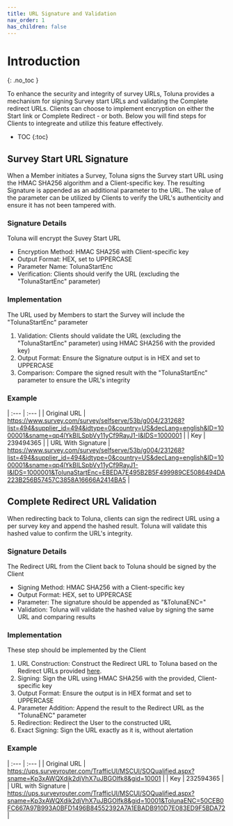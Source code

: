 ```yaml
---
title: URL Signature and Validation
nav_order: 1
has_children: false
---
```


# Introduction
{: .no_toc }

To enhance the security and integrity of survey URLs, Toluna provides a mechanism for signing Survey start URLs and validating the Complete redirect URLs. Clients can choose to implement encryption on either the Start link or Complete Redirect - or both. Below you will find steps for Clients to integreate and utilize this feature effectively. 


* TOC
{:toc}


## Survey Start URL Signature

When a Member initiates a Survey, Toluna signs the Survey start URL using the HMAC SHA256 algorithm and a Client-specific key. The resulting Signature is appended as an additional parameter to the URL. The value of the parameter can be utilized by Clients to verify the URL's authenticity and ensure it has not been tampered with. 

### Signature Details

Toluna will encrypt the Suvey Start URL
- Encryption Method: HMAC SHA256 with Client-specific key
- Output Format: HEX, set to UPPERCASE
- Parameter Name: TolunaStartEnc
- Verification: Clients should verify the URL (excluding the "TolunaStartEnc" parameter)

### Implementation

The URL used by Members to start the Survey will include the "TolunaStartEnc" parameter

1. Validation: Clients should validate the URL (excluding the "TolunaStartEnc" parameter) using HMAC SHA256 with the provided key)
2. Output Format: Ensure the Signature output is in HEX and set to UPPERCASE
3. Comparison: Compare the signed result with the "TolunaStartEnc" parameter to ensure the URL's integrity

### Example


| :--- | :--- |
| Original URL | https://www.survey.com/survey/selfserve/53b/g004/231268?list=494&supplier_id=494&idtype=0&country=US&decLang=english&ID=1000001&sname=qp4lYkBILSpbVy11yCf9RayJ1-I&IDS=1000001 |
| Key | 239494365 |
| URL With Signature | https://www.survey.com/survey/selfserve/53b/g004/231268?list=494&supplier_id=494&idtype=0&country=US&decLang=english&ID=1000001&sname=qp4lYkBILSpbVy11yCf9RayJ1-I&IDS=1000001&TolunaStartEnc=EBEDA7E495B2B5F499989CE5086494DA223B256B57457C3858A16666A2414BA5 |


## Complete Redirect URL Validation

When redirecting back to Toluna, clients can sign the redirect URL using a per survey key and append the hashed result. Toluna will validate this hashed value to confirm the URL's integrity.

### Signature Details

The Redirect URL from the Client back to Toluna should be signed by the Client
- Signing Method: HMAC SHA256 with a Client-specific key
- Output Format: HEX, set to UPPERCASE
- Parameter: The signature should be appended as "&TolunaENC="
- Validation: Toluna will validate the hashed value by signing the same URL and comparing results

### Implementation

These step should be implemented by the Client

1. URL Construction: Construct the Redirect URL to Toluna based on the Redirect URLs provided [here](/servertoserver/redirectingMember.html).
2. Signing: Sign the URL using HMAC SHA256 with the provided, Client-specific key
3. Output Format: Ensure the output is in HEX format and set to UPPERCASE
4. Parameter Addition: Append the result to the Redirect URL as the "TolunaENC" parameter
5. Redirection: Redirect the User to the constructed URL
6. Exact Signing: Sign the URL exactly as it is, without alertation

### Example

| :--- | :--- |
| Original URL | https://ups.surveyrouter.com/TrafficUI/MSCUI/SOQualified.aspx?sname=Kp3xAWQXdik2djVhX7uJBGOlfk8&gid=10001 |
| Key | 232594365 |
| URL with Signature | https://ups.surveyrouter.com/TrafficUI/MSCUI/SOQualified.aspx?sname=Kp3xAWQXdik2djVhX7uJBGOlfk8&gid=10001&TolunaENC=50CEB0FC667A97B993A0BFD1496B84552392A7A1EBADB910D7E083ED9F5BDA72 |